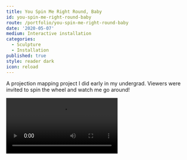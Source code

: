 ```yaml
---
title: You Spin Me Right Round, Baby
id: you-spin-me-right-round-baby
route: /portfolio/you-spin-me-right-round-baby
date: '2020-05-07'
medium: Interactive installation
categories:
  - Sculpture
  - Installation
published: true
style: reader dark
icon: reload
---
```

<script>
  import Video from '$lib/components/Video.svelte'
</script>

A projection mapping project I did early in my undergrad. Viewers were invited to spin the wheel and watch me go around!
<p>
<Video src="https://customer-09i1la1nl00colq2.cloudflarestream.com/994c9a395455d034340a5ffb596d0f4e/manifest/video.m3u8"/>
</p>